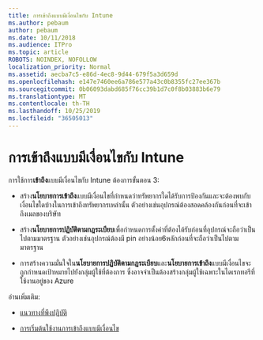 ```yaml
---
title: การเข้าถึงแบบมีเงื่อนไขกับ Intune
ms.author: pebaum
author: pebaum
ms.date: 10/11/2018
ms.audience: ITPro
ms.topic: article
ROBOTS: NOINDEX, NOFOLLOW
localization_priority: Normal
ms.assetid: aecba7c5-e86d-4ec8-9d44-679f5a3d659d
ms.openlocfilehash: e147e7460ee6a786e577a43c0b8355fc27ee367b
ms.sourcegitcommit: 0b06093dabd685f76cc39b1d7c0f8b03883b6e79
ms.translationtype: MT
ms.contentlocale: th-TH
ms.lasthandoff: 10/25/2019
ms.locfileid: "36505013"
---
```

# <a name="conditional-access-with-intune"></a>การเข้าถึงแบบมีเงื่อนไขกับ Intune

การใช้การ**เข้าถึง**แบบมีเงื่อนไขกับ Intune ต้องการขั้นตอน 3: 
  
- สร้าง**นโยบายการเข้าถึง**แบบมีเงื่อนไขที่กำหนดว่าทรัพยากรใดได้รับการป้องกันและจะต้องพบกับเงื่อนไขใดบ้างในการเข้าถึงทรัพยากรเหล่านั้น ตัวอย่างเช่นอุปกรณ์ต้องสอดคล้องกันก่อนที่จะเข้าถึงเมลของบริษัท 
    
- สร้าง**นโยบายการปฏิบัติตามกฎระเบียบ**เพื่อกำหนดการตั้งค่าที่ต้องได้รับก่อนที่อุปกรณ์จะถือว่าเป็นไปตามมาตรฐาน ตัวอย่างเช่นอุปกรณ์ต้องมี pin อย่างน้อย6หลักก่อนที่จะถือว่าเป็นไปตามมาตรฐาน 
    
- การสร้างความมั่นใจใน**นโยบายการปฏิบัติตามกฎระเบียบ**และ**นโยบายการเข้าถึง**แบบมีเงื่อนไขจะถูกกำหนดเป้าหมายไปยังกลุ่มผู้ใช้ที่ต้องการ ซึ่งอาจจำเป็นต้องสร้างกลุ่มผู้ใช้เฉพาะในไดเรกทอรีที่ใช้งานอยู่ของ Azure 
    
อ่านเพิ่มเติม:
  
- [แนวทางที่พึงปฏิบัติ](https://docs.microsoft.com/azure/active-directory/conditional-access/best-practices)
    
- [การเริ่มต้นใช้งานการเข้าถึงแบบมีเงื่อนไข](https://docs.microsoft.com/azure/active-directory/active-directory-conditional-access-azure-portal-get-started)
    


